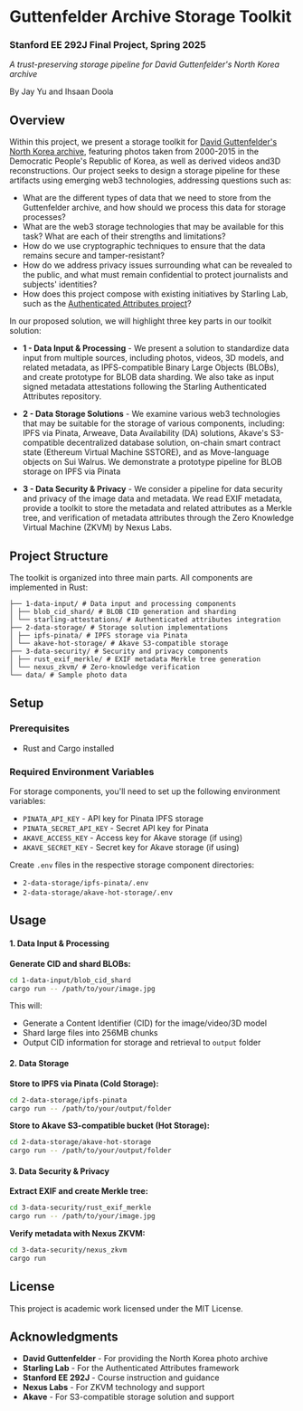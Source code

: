 # Guttenfelder Archive Storage Toolkit

### Stanford EE 292J Final Project, Spring 2025

*A trust-preserving storage pipeline for David Guttenfelder's North Korea archive*

By Jay Yu and Ihsaan Doola


## Overview

Within this project, we present a storage toolkit for [David Guttenfelder's North Korea archive](https://www.davidguttenfelder.com/inside-the-cult-of-kim-1), featuring photos taken from 2000-2015 in the Democratic People's Republic of Korea, as well as derived videos and3D reconstructions. Our project seeks to design a storage pipeline for these artifacts using emerging web3 technologies, addressing questions such as:

* What are the different types of data that we need to store from the Guttenfelder archive, and how should we process this data for storage processes?  
* What are the web3 storage technologies that may be available for this task? What are each of their strengths and limitations?  
* How do we use cryptographic techniques to ensure that the data remains secure and tamper-resistant?  
* How do we address privacy issues surrounding what can be revealed to the public, and what must remain confidential to protect journalists and subjects' identities?  
* How does this project compose with existing initiatives by Starling Lab, such as the [Authenticated Attributes project](https://github.com/starlinglab/authenticated-attributes)?

In our proposed solution, we will highlight three key parts in our toolkit solution:

* **1 - Data Input & Processing** - We present a solution to standardize data input from multiple sources, including photos, videos, 3D models, and related metadata, as IPFS-compatible Binary Large Objects (BLOBs), and create prototype for BLOB data sharding. We also take as input signed metadata attestations following the Starling Authenticated Attributes repository.  
    
* **2 - Data Storage Solutions** - We examine various web3 technologies that may be suitable for the storage of various components, including: IPFS via Pinata, Arweave, Data Availability (DA) solutions, Akave's S3-compatible decentralized database solution, on-chain smart contract state (Ethereum Virtual Machine SSTORE), and as Move-language objects on Sui Walrus. We demonstrate a prototype pipeline for BLOB storage on IPFS via Pinata

* **3 - Data Security & Privacy** - We consider a pipeline for data security and privacy of the image data and metadata. We read EXIF metadata, provide a toolkit to store the metadata and related attributes as a Merkle tree, and verification of metadata attributes through the Zero Knowledge Virtual Machine (ZKVM) by Nexus Labs.

## Project Structure

The toolkit is organized into three main parts. All components are implemented in Rust:
```
├── 1-data-input/ # Data input and processing components
│ ├── blob_cid_shard/ # BLOB CID generation and sharding
│ └── starling-attestations/ # Authenticated attributes integration
├── 2-data-storage/ # Storage solution implementations
│ ├── ipfs-pinata/ # IPFS storage via Pinata
│ └── akave-hot-storage/ # Akave S3-compatible storage
├── 3-data-security/ # Security and privacy components
│ ├── rust_exif_merkle/ # EXIF metadata Merkle tree generation
│ └── nexus_zkvm/ # Zero-knowledge verification
└── data/ # Sample photo data
```

## Setup

### Prerequisites
- Rust and Cargo installed

### Required Environment Variables

For storage components, you'll need to set up the following environment variables:

- `PINATA_API_KEY` - API key for Pinata IPFS storage
- `PINATA_SECRET_API_KEY` - Secret API key for Pinata
- `AKAVE_ACCESS_KEY` - Access key for Akave storage (if using)
- `AKAVE_SECRET_KEY` - Secret key for Akave storage (if using)

Create `.env` files in the respective storage component directories:
- `2-data-storage/ipfs-pinata/.env`
- `2-data-storage/akave-hot-storage/.env`

## Usage

#### 1. Data Input & Processing

**Generate CID and shard BLOBs:**
```bash
cd 1-data-input/blob_cid_shard
cargo run -- /path/to/your/image.jpg
```

This will:
- Generate a Content Identifier (CID) for the image/video/3D model
- Shard large files into 256MB chunks
- Output CID information for storage and retrieval to `output` folder

#### 2. Data Storage

**Store to IPFS via Pinata (Cold Storage):**
```bash
cd 2-data-storage/ipfs-pinata
cargo run -- /path/to/your/output/folder
```

**Store to Akave S3-compatible bucket (Hot Storage):**
```bash
cd 2-data-storage/akave-hot-storage
cargo run -- /path/to/your/output/folder
```

#### 3. Data Security & Privacy

**Extract EXIF and create Merkle tree:**
```bash
cd 3-data-security/rust_exif_merkle
cargo run -- /path/to/your/image.jpg
```

**Verify metadata with Nexus ZKVM:**
```bash
cd 3-data-security/nexus_zkvm
cargo run
```

## License

This project is academic work licensed under the MIT License.

## Acknowledgments

- **David Guttenfelder** - For providing the North Korea photo archive
- **Starling Lab** - For the Authenticated Attributes framework
- **Stanford EE 292J** - Course instruction and guidance
- **Nexus Labs** - For ZKVM technology and support
- **Akave** - For S3-compatible storage solution and support